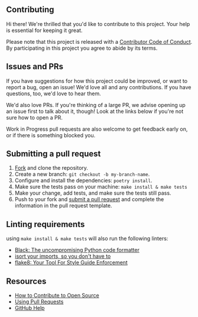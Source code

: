 ## Contributing

[fork]: /fork
[pr]: /compare
[style]: https://standardjs.com/
[code-of-conduct]: CODE_OF_CONDUCT.md

Hi there! We're thrilled that you'd like to contribute to this project. Your help is essential for keeping it great.

Please note that this project is released with a [Contributor Code of Conduct][code-of-conduct]. By participating in this project you agree to abide by its terms.

## Issues and PRs

If you have suggestions for how this project could be improved, or want to report a bug, open an issue! We'd love all and any contributions. If you have questions, too, we'd love to hear them.

We'd also love PRs. If you're thinking of a large PR, we advise opening up an issue first to talk about it, though! Look at the links below if you're not sure how to open a PR.

Work in Progress pull requests are also welcome to get feedback early on, or if there is something blocked you.

## Submitting a pull request

1. [Fork][fork] and clone the repository.
2. Create a new branch: `git checkout -b my-branch-name`.
3. Configure and install the dependencies: `poetry install`.
4. Make sure the tests pass on your machine: `make install & make tests`
5. Make your change, add tests, and make sure the tests still pass.
6. Push to your fork and [submit a pull request][pr] and complete the information in the pull request template.

## Linting requirements

using `make install & make tests` will also run the following linters:

- [Black: The uncompromising Python code formatter](https://black.readthedocs.io/en/stable/)
- [isort your imports, so you don't have to](https://pycqa.github.io/isort/)
- [flake8: Your Tool For Style Guide Enforcement](https://flake8.pycqa.org/en/latest/)

## Resources

- [How to Contribute to Open Source](https://opensource.guide/how-to-contribute/)
- [Using Pull Requests](https://help.github.com/articles/about-pull-requests/)
- [GitHub Help](https://help.github.com)
